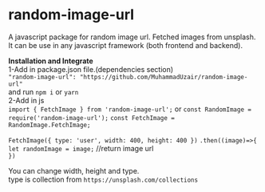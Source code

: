 # random-image-url
A javascript package for random image url. Fetched images from unsplash. It can be use in any javascript framework (both frontend and backend).

**Installation and Integrate**  
1-Add in package.json file.(dependencies section)  
`"random-image-url": "https://github.com/MuhammadUzair/random-image-url"`  
and run `npm i` or `yarn`  
2-Add in js   
`import { FetchImage } from 'random-image-url';` 
or
`const RandomImage = require('random-image-url');`
`const FetchImage = RandomImage.FetchImage;`  


`FetchImage({ type: 'user', width: 400, height: 400 })` 
`.then((image)=>{`  
 `let randomImage = image;` //return image url  
`})` 

You can change width, height and type.  
type is collection from `https://unsplash.com/collections`  
